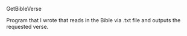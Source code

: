 GetBibleVerse

Program that I wrote that reads in the Bible via .txt file and outputs the requested verse.
